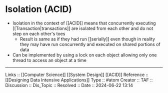 # Isolation (ACID)

- Isolation in the context of [[ACID]] means that concurrently executing [[Transaction|transactions]] are isolated from each other and do not step on each other's toes
	- Result is same as if they had run [[serially]] even though in reality they may have run concurrently and executed on shared portions of data
- Can be implemented by using a lock on each object allowing only one thread to access an object at a time

---
Links :: [[Computer Science]] [[System Design]] [[ACID]]
Reference :: [[Designing Data Intensive Applications]]
Type :: #atom
Creator ::
TAF ::
Discussion ::
Dis_Topic :: 
Resolved ::
Date :: 2024-06-22 13:14
